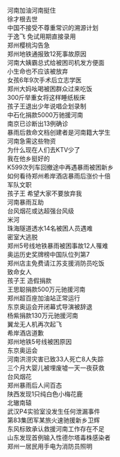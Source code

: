 河南加油河南挺住  
徐才根去世  
中国不接受不尊重常识的溯源计划  
于逸飞 免试用期直接录用  
郑州樱桃沟告急  
郑州地铁通报致12死事故原因  
河南大姨霸总式给被困司机发方便面  
小生命也不应该被放弃  
女孩6年9次手术后立志学医  
郑州大妈吆喝被困群众过来吃饭  
300斤举重女将这样睡纸板床  
孩子王退出少年说唱企划录制  
中石化捐款5000万驰援河南  
南京已诊断出13例确诊  
暴雨后救命文档创建者是河南籍大学生  
河南急需这些物资  
为什么现在人们去KTV少了  
我在他乡挺好的  
K599次列车回撤途中再遇暴雨被困新乡  
如何看待郑州希岸酒店暴雨后涨价十倍  
军队文职  
孩子王 希望大家不要放弃我  
河南暴雨互助  
台风烟花或达超强台风级  
米河  
珠海隧道透水14名被困人员遇难  
密室大逃脱  
郑州5号线地铁暴雨被困事故12人罹难  
奥运历史奖牌榜中国队位列第7  
郑州店主免费请江苏支援消防员吃饭  
致命女人  
孩子王 造假捐款  
王思聪捐款500万元驰援河南  
郑州超百座加油站正常运行  
东京奥运会开闭幕式导演被辞退  
杨紫捐款130万元驰援河南  
翼龙无人机再次起飞  
希岸酒店道歉  
郑州地铁5号线被困原因  
东京奥运会  
河南洪涝灾害已致33人死亡8人失踪  
三个月大婴儿被埋废墟一天一夜获救  
台风烟花  
郑州暴雨后人间百态  
陕西发现1只纯白色小梅花鹿  
北辙南辕  
武汉P4实验室没发生任何泄漏事件  
第83集团军某旅火速驰援新乡卫辉  
东风标致承认救援河南工作存在不足  
山东发现首例输入性德尔塔毒株感染者  
郑州一居民用手电为消防员照明  
